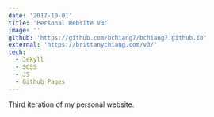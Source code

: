 ```yaml
---
date: '2017-10-01'
title: 'Personal Website V3'
image: ''
github: 'https://github.com/bchiang7/bchiang7.github.io'
external: 'https://brittanychiang.com/v3/'
tech:
  - Jekyll
  - SCSS
  - JS
  - Github Pages
---
```


Third iteration of my personal website.
